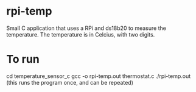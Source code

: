 # rpi-temp
Small C application that uses a RPi and ds18b20 to measure the temperature.
The temperature is in Celcius, with two digits.

# To run
cd temperature_sensor_c
gcc -o rpi-temp.out thermostat.c 
./rpi-temp.out (this runs the program once, and can be repeated)
